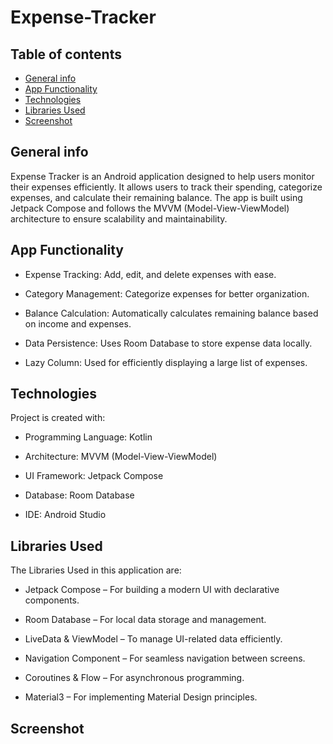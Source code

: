 # Expense-Tracker
## Table of contents
* [General info](#general-info)
* [App Functionality](#app-functionality)
* [Technologies](#technologies)
* [Libraries Used](#libraries-used)
* [Screenshot](#screenshot)

## General info
Expense Tracker is an Android application designed to help users monitor their expenses efficiently. It allows users to track their spending, categorize expenses, and calculate their remaining balance. The app is built using Jetpack Compose and follows the MVVM (Model-View-ViewModel) architecture to ensure scalability and maintainability.

## App Functionality
* Expense Tracking: Add, edit, and delete expenses with ease.

* Category Management: Categorize expenses for better organization.

* Balance Calculation: Automatically calculates remaining balance based on income and expenses.

* Data Persistence: Uses Room Database to store expense data locally.

* Lazy Column: Used for efficiently displaying a large list of expenses.

## Technologies
Project is created with:
* Programming Language: Kotlin

* Architecture: MVVM (Model-View-ViewModel)

* UI Framework: Jetpack Compose

* Database: Room Database

* IDE: Android Studio

## Libraries Used
The Libraries Used in this application are:
* Jetpack Compose – For building a modern UI with declarative components.

* Room Database – For local data storage and management.
  
* LiveData & ViewModel – To manage UI-related data efficiently.

* Navigation Component – For seamless navigation between screens.

* Coroutines & Flow – For asynchronous programming.

* Material3 – For implementing Material Design principles.

## Screenshot
